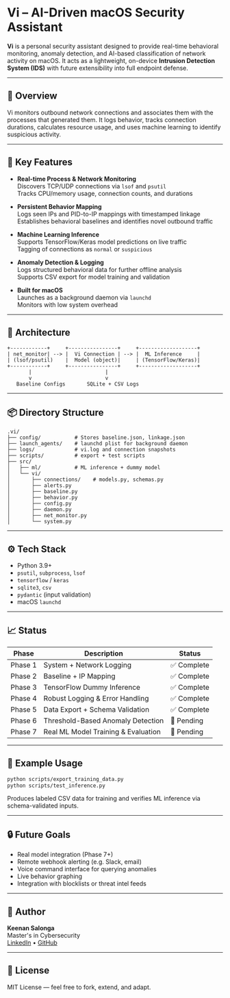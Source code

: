 # Vi – AI-Driven macOS Security Assistant

**Vi** is a personal security assistant designed to provide real-time behavioral monitoring, anomaly detection, and AI-based classification of network activity on macOS. It acts as a lightweight, on-device **Intrusion Detection System (IDS)** with future extensibility into full endpoint defense.

---

## 🚀 Overview

Vi monitors outbound network connections and associates them with the processes that generated them. It logs behavior, tracks connection durations, calculates resource usage, and uses machine learning to identify suspicious activity.

---

## 🔐 Key Features

- **Real-time Process & Network Monitoring**  
  Discovers TCP/UDP connections via `lsof` and `psutil`  
  Tracks CPU/memory usage, connection counts, and durations

- **Persistent Behavior Mapping**  
  Logs seen IPs and PID-to-IP mappings with timestamped linkage  
  Establishes behavioral baselines and identifies novel outbound traffic

- **Machine Learning Inference**  
  Supports TensorFlow/Keras model predictions on live traffic  
  Tagging of connections as `normal` or `suspicious`

- **Anomaly Detection & Logging**  
  Logs structured behavioral data for further offline analysis  
  Supports CSV export for model training and validation

- **Built for macOS**  
  Launches as a background daemon via `launchd`  
  Monitors with low system overhead

---

## 🧠 Architecture

```
+------------+     +----------------+     +-------------------+
| net_monitor| --> |  Vi Connection | --> |  ML Inference     |
| (lsof/psutil)    |  Model (object)|     | (TensorFlow/Keras)|
+------------+     +----------------+     +-------------------+
       |                        |
       v                        v
   Baseline Configs       SQLite + CSV Logs
```

---

## 📦 Directory Structure

```
.vi/
├── config/           # Stores baseline.json, linkage.json
├── launch_agents/    # launchd plist for background daemon
├── logs/             # vi.log and connection snapshots
├── scripts/          # export + test scripts
├── src/
│   ├── ml/           # ML inference + dummy model
│   └── vi/
│       ├── connections/    # models.py, schemas.py
│       ├── alerts.py       
│       ├── baseline.py
│       ├── behavior.py     
│       ├── config.py
│       ├── daemon.py
│       ├── net_monitor.py
│       └── system.py
```

---

## ⚙️ Tech Stack

- Python 3.9+
- `psutil`, `subprocess`, `lsof`
- `tensorflow` / `keras`
- `sqlite3`, `csv`
- `pydantic` (input validation)
- macOS `launchd`

---

## 📈 Status

| Phase   | Description                           | Status     |
|---------|---------------------------------------|------------|
| Phase 1 | System + Network Logging              | ✅ Complete |
| Phase 2 | Baseline + IP Mapping                 | ✅ Complete |
| Phase 3 | TensorFlow Dummy Inference            | ✅ Complete |
| Phase 4 | Robust Logging & Error Handling       | ✅ Complete |
| Phase 5 | Data Export + Schema Validation       | ✅ Complete |
| Phase 6 | Threshold-Based Anomaly Detection     | 🚧 Pending  |
| Phase 7 | Real ML Model Training & Evaluation   | 🚧 Pending  |

---

## 🧪 Example Usage

```bash
python scripts/export_training_data.py
python scripts/test_inference.py
```

Produces labeled CSV data for training and verifies ML inference via schema-validated inputs.

---

## 🔒 Future Goals

- Real model integration (Phase 7+)
- Remote webhook alerting (e.g. Slack, email)
- Voice command interface for querying anomalies
- Live behavior graphing
- Integration with blocklists or threat intel feeds

---

## 👤 Author

**Keenan Salonga**  
Master's in Cybersecurity  
[LinkedIn](https://www.linkedin.com/in/kmsalonga) • [GitHub](https://github.com/sal0nga)

---

## 📝 License

MIT License — feel free to fork, extend, and adapt.
